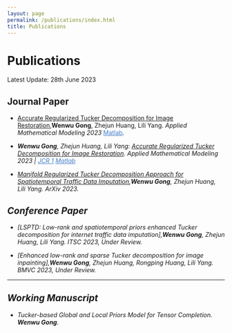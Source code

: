```yaml
---
layout: page
permalink: /publications/index.html
title: Publications
---
```


# Publications

Latest Update: 28th June 2023&nbsp; 

## Journal Paper

- [Accurate Regularized Tucker Decomposition for Image Restoration](https://GongWenwuu.github.io/mypaper/AMM_2023.pdf),**Wenwu Gong**, Zhejun Huang, Lili Yang. <em>Applied Mathematical Modeling 2023</em> <a style="color: #447ec9" href="https://github.com/GongWenwuu/ARD">Matlab</a><em>.
  
- **Wenwu Gong**, Zhejun Huang, Lili Yang: [Accurate Regularized Tucker Decomposition for Image Restoration](https://GongWenwuu.github.io/mypaper/AMM_2023.pdf).
		<em>Applied Mathematical Modeling</em> 2023 | <a style="color: #447ec9" href="https://www.sciencedirect.com/journal/applied-mathematical-modelling">JCR 1</a>
		<a style="color: #447ec9" href="https://github.com/GongWenwuu/ARD">Matlab</a>

- [Manifold Regularized Tucker Decomposition Approach for Spatiotemporal Traffic Data Imputation](https://GongWenwuu.github.io/mypaper/T-ITS_2023.pdf),**Wenwu Gong**, Zhejun Huang, Lili Yang. <em>ArXiv</em> 2023. 

## Conference Paper

- [LSPTD: Low-rank and spatiotemporal priors enhanced Tucker decomposition for internet traffic data imputation],**Wenwu Gong**, Zhejun Huang, Lili Yang. <em>ITSC 2023</em>, Under Review.

- [Enhanced low-rank and sparse Tucker decomposition for image inpainting],**Wenwu Gong**, Zhejun Huang, Rongping Huang, Lili Yang. <em>BMVC 2023<em>, Under Review.

---

## Working Manuscript

- Tucker-based Global and Local Priors Model for Tensor Completion. **Wenwu Gong**.

<br>
